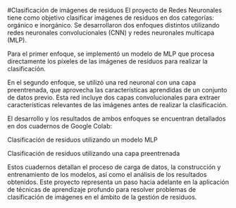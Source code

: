 #Clasificación de imágenes de residuos
El proyecto de Redes Neuronales tiene como objetivo clasificar imágenes de residuos en dos categorías: orgánico e inorgánico. Se desarrollaron dos enfoques distintos utilizando redes neuronales convolucionales (CNN) y redes neuronales multicapa (MLP).

Para el primer enfoque, se implementó un modelo de MLP que procesa directamente los píxeles de las imágenes de residuos para realizar la clasificación.

En el segundo enfoque, se utilizó una red neuronal con una capa preentrenada, que aprovecha las características aprendidas de un conjunto de datos previo. Esta red incluye dos capas convolucionales para extraer características relevantes de las imágenes antes de realizar la clasificación.

El desarrollo y los resultados de ambos enfoques se encuentran detallados en dos cuadernos de Google Colab:

Clasificación de residuos utilizando un modelo MLP

Clasificación de residuos utilizando una capa preentrenada

Estos cuadernos detallan el proceso de carga de datos, la construcción y entrenamiento de los modelos, así como el análisis de los resultados obtenidos. Este proyecto representa un paso hacia adelante en la aplicación de técnicas de aprendizaje profundo para resolver problemas de clasificación de imágenes en el ámbito de la gestión de residuos.
